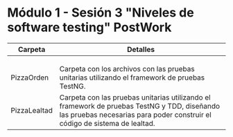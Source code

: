 # Módulo 1 - Sesión 3 "Niveles de software testing" PostWork

| **Carpeta**                         | **Detalles**                                            |
|----------------------------------------|---------------------------------------------------------------------------------------------------------------------------------------------------------------------------------------------------------------------------------------------------------------------------------------------------------------------------------------------------------------------------------------------------------------------------------------------------------------------------------------------------------------------------------------------------------------------------------------------------------------------------------------------------------------------------------------------------------------------------------------------------|
|                                        |                                                                                                                                                                                                                                                                                                                                                                                                                                                                                                                                                                                                                                                                                                                                                   |
|                                        |                                                                                                                                                                                                                                                                                                                                                                                                                                                                                                                                                                                                                                                                                                                                                   |
|                                        |                                                                                                                                                                                                                                                                                                                                                                                                                                                                                                                                                                                                                                                                                                                                                   |
| PizzaOrden               | Carpeta con los archivos con las pruebas unitarias utilizando el framework de pruebas TestNG.                               
| PizzaLealtad               | Carpeta con las pruebas unitarias utilizando el framework de pruebas TestNG y TDD, diseñando las pruebas necesarias para poder construir el código de sistema de lealtad.

